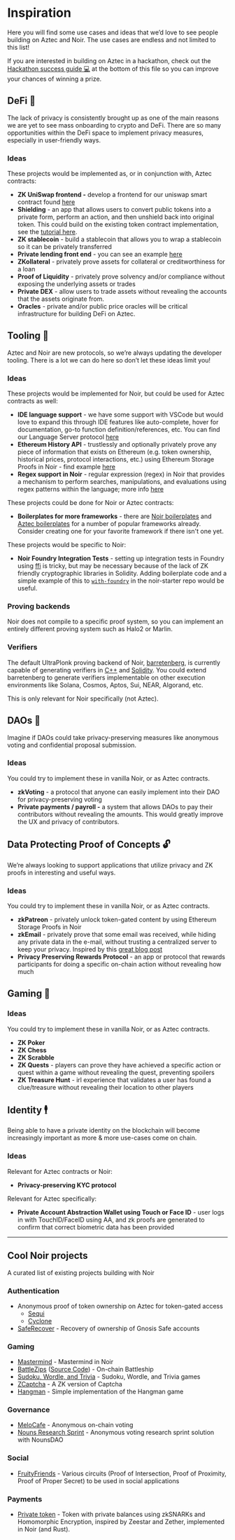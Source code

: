 # Inspiration

Here you will find some use cases and ideas that we’d love to see people building on Aztec and Noir. The use cases are endless and not limited to this list!

If you are interested in building on Aztec in a hackathon, check out the [Hackathon success guide 💻](../README.md#hackathon-success-guide-) at the bottom of this file so you can improve your chances of winning a prize.

## DeFi 💸

The lack of privacy is consistently brought up as one of the main reasons we are yet to see mass onboarding to crypto and DeFi. There are so many opportunities within the DeFi space to implement privacy measures, especially in user-friendly ways.

### Ideas

These projects would be implemented as, or in conjunction with, Aztec contracts:

- **ZK UniSwap frontend -** develop a frontend for our uniswap smart contract found [here](https://github.com/AztecProtocol/aztec-packages/tree/master/yarn-project/noir-contracts/contracts/uniswap_contract)
- **Shielding** - an app that allows users to convert public tokens into a private form, perform an action, and then unshield back into original token. This could build on the existing token contract implementation, see the [tutorial here](https://docs.aztec.network/dev_docs/tutorials/writing_token_contract).
- **ZK stablecoin** - build a stablecoin that allows you to wrap a stablecoin so it can be privately transferred 
- **Private lending front end** - you can see an example [here](https://github.com/AztecProtocol/aztec-packages/tree/master/yarn-project/noir-contracts/contracts/lending_contract)
- **ZKollateral** - privately prove assets for collateral or creditworthiness for a loan
- **Proof of Liquidity** - privately prove solvency and/or compliance without exposing the underlying assets or trades
- **Private DEX** - allow users to trade assets without revealing the accounts that the assets originate from.
- **Oracles** - private and/or public price oracles will be critical infrastructure for building DeFi on Aztec.

## Tooling 🔧

Aztec and Noir are new protocols, so we’re always updating the developer tooling. There is a lot we can do here so don’t let these ideas limit you!

### Ideas

These projects would be implemented for Noir, but could be used for Aztec contracts as well:

- **IDE language support** - we have some support with VSCode but would love to expand this through IDE features like auto-complete, hover for documentation, go-to function definition/references, etc. You can find our Language Server protocol [here](https://noir-lang.org/docs/nargo/language_server/)
- **Ethereum History API** - trustlessly and optionally privately prove any piece of information that exists on Ethereum (e.g. token ownership, historical prices, protocol interactions, etc.) using Ethereum Storage Proofs in Noir - find example [here](https://github.com/Maddiaa0/noir-storage-proofs-demo)
- **Regex support in Noir** - regular expression (regex) in Noir that provides a mechanism to perform searches, manipulations, and evaluations using regex patterns within the language; more info [here](https://speakerdeck.com/sorasuegami/ethcon-korea-2023-zk-email-on-chain-verification-of-emails-using-zkp)

These projects could be done for Noir or Aztec contracts:

- **Boilerplates for more frameworks** - there are [Noir boilerplates](https://github.com/noir-lang/awesome-noir#boilerplates) and [Aztec boilerplates](https://github.com/AztecProtocol/aztec-packages/tree/master/yarn-project/boxes) for a number of popular frameworks already. Consider creating one for your favorite framework if there isn't one yet.

These projects would be specific to Noir:

- **Noir Foundry Integration Tests** - setting up integration tests in Foundry using [ffi](https://book.getfoundry.sh/cheatcodes/ffi) is tricky, but may be necessary because of the lack of ZK friendly cryptographic libraries in Solidity. Adding boilerplate code and a simple example of this to [`with-foundry`](https://github.com/noir-lang/noir-starter/tree/main/with-foundry) in the noir-starter repo would be useful.

### Proving backends

Noir does not compile to a specific proof system, so you can implement an entirely different proving system such as Halo2 or Marlin.

### Verifiers

The default UltraPlonk proving backend of Noir, [barretenberg](https://github.com/AztecProtocol/barretenberg), is currently capable of generating verifiers in [C++](https://github.com/noir-lang/aztec-connect/blob/kw/noir-dsl/barretenberg/src/aztec/plonk/proof_system/verifier/verifier.cpp) and [Solidity](https://github.com/noir-lang/aztec_backend/blob/master/common/src/contract/turbo_verifier.rs). You could extend barretenberg to generate verifiers implementable on other execution environments like Solana, Cosmos, Aptos, Sui, NEAR, Algorand, etc.

This is only relevant for Noir specifically (not Aztec).

## DAOs 🤝

Imagine if DAOs could take privacy-preserving measures like anonymous voting and confidential proposal submission.

### Ideas

You could try to implement these in vanilla Noir, or as Aztec contracts.

- **zkVoting** - a protocol that anyone can easily implement into their DAO for privacy-preserving voting
- **Private payments / payroll -** a system that allows DAOs to pay their contributors without revealing the amounts. This would greatly improve the UX and privacy of contributors.

## Data Protecting Proof of Concepts 🔓

We’re always looking to support applications that utilize privacy and ZK proofs in interesting and useful ways.

### Ideas

You could try to implement these in vanilla Noir, or as Aztec contracts.

- **zkPatreon** - privately unlock token-gated content by using Ethereum Storage Proofs in Noir
- **zkEmail** - privately prove that some email was received, while hiding any private data in the e-mail, without trusting a centralized server to keep your privacy. Inspired by this [great blog post](https://blog.aayushg.com/posts/zkemail)
- **Privacy Preserving Rewards Protocol** - an app or protocol that rewards participants for doing a specific on-chain action without revealing how much

## Gaming 👾

### Ideas

You could try to implement these in vanilla Noir, or as Aztec contracts.

- **ZK Poker**
- **ZK Chess**
- **ZK Scrabble**
- **ZK Quests** - players can prove they have achieved a specific action or quest within a game without revealing the quest, preventing spoilers
- **ZK Treasure Hunt** - irl experience that validates a user has found a clue/treasure without revealing their location to other players

## Identity 🕴️

Being able to have a private identity on the blockchain will become increasingly important as more & more use-cases come on chain.

### Ideas

Relevant for Aztec contracts or Noir:

- **Privacy-preserving KYC protocol**

Relevant for Aztec specifically:

- **Private Account Abstraction Wallet using Touch or Face ID** - user logs in with TouchID/FaceID using AA, and zk proofs are generated to confirm that correct biometric data has been provided

---

## Cool Noir projects

A curated list of existing projects building with Noir

### Authentication

- Anonymous proof of token ownership on Aztec for token-gated access
  - [Sequi](https://github.com/sequi-xyz)
  - [Cyclone](https://github.com/TalDerei/cyclone)
- [SafeRecover](https://github.com/porco-rosso-j/safe-recovery-noir) - Recovery of ownership of Gnosis Safe accounts

### Gaming

- [Mastermind](https://github.com/vezenovm/mastermind-noir) - Mastermind in Noir
- [BattleZips](https://battlezips.com/) ([Source Code](https://github.com/BattleZips/BattleZips-Noir)) - On-chain Battleship
- [Sudoku, Wordle, and Trivia](https://github.com/ruizehung/Zero-Knowledge-Sudoku-Wordle-Trivia) - Sudoku, Wordle, and Trivia games
- [ZCaptcha](https://github.com/signorecello/zcaptcha) - A ZK version of Captcha
- [Hangman](https://github.com/resurgencelabs/hangman) - Simple implementation of the Hangman game

### Governance

- [MeloCafe](https://github.com/MeloCafe) - Anonymous on-chain voting
- [Nouns Research Sprint](https://github.com/aragonzkresearch/nouns-anonymous-voting) - Anonymous voting research sprint solution with NounsDAO

### Social

- [FruityFriends](https://github.com/guelowrd/fruity-lib) - Various circuits (Proof of Intersection, Proof of Proximity, Proof of Proper Secret) to be used in social applications

### Payments

- [Private token](https://github.com/jat9292/Private-token) - Token with private balances using zkSNARKs and Homomorphic Encryption, inspired by Zeestar and Zether, implemented in Noir (and Rust).
